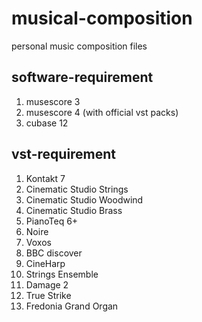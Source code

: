 # musical-composition

personal music composition files

## software-requirement

1. musescore 3
2. musescore 4 (with official vst packs)
3. cubase 12

## vst-requirement
1. Kontakt 7
2. Cinematic Studio Strings
3. Cinematic Studio Woodwind
4. Cinematic Studio Brass
5. PianoTeq 6+
6. Noire
7. Voxos
8. BBC discover
9. CineHarp
10. Strings Ensemble
11. Damage 2
12. True Strike
13. Fredonia Grand Organ
